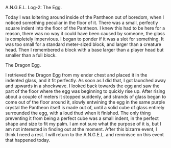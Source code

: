 A.N.G.E.L. Log-2: The Egg.

Today I was loitering around inside of the Pantheon out of boredom, when I noticed something peculiar in the floor of it. There was a small, perfectly square indent into the floor of the Pantheon. I knew this had to be here for a reason, there was no way it could have been caused by someone, the glass is completely impervious. I began to ponder if it was a slot for something. It was too small for a standard meter-sized block, and larger than a creature head. Then I remembered a block with a base larger than a player head but smaller than a full block.

The Dragon Egg.

I retrieved the Dragon Egg from my ender chest and placed it in the indented glass, and it fit perfectly. As soon as I did that, I got launched away and upwards in a shockwave. I looked back towards the egg and saw the part of the floor where the egg was beginning to quickly rise up. After rising about a couple of meters it stopped suddenly, and strands of glass began to come out of the floor around it, slowly entwining the egg in the same purple crystal the Pantheon itself is made out of, until a solid cube of glass entirely surrounded the egg, with a loud thud when it finished. The only thing preventing it from being a perfect cube was a small indent, in the perfect shape and size to fit my palm. I am not sure what the purpose of it is, but I am not interested in finding out at the moment. After this bizarre event, I think I need a rest. I will return to the A.N.G.E.L. and reminisce on this event that happened today.

